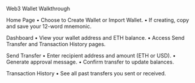 Web3 Wallet Walkthrough

Home Page
•	Choose to Create Wallet or Import Wallet.
•	If creating, copy and save your 12-word mnemonic.
  
Dashboard
•	View your wallet address and ETH balance.
•	Access Send Transfer and Transaction History pages.
  
Send Transfer
•	Enter recipient address and amount (ETH or USD).
•	Generate approval message.
•	Confirm transfer to update balances.
  
Transaction History
•	See all past transfers you sent or received.

